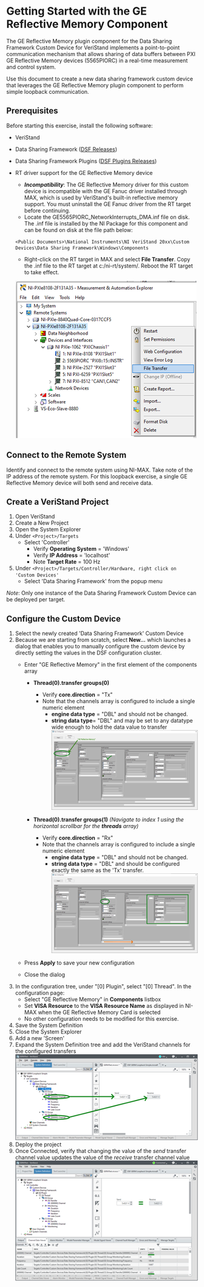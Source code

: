 # Getting Started with the GE Reflective Memory Component
The GE Reflective Memory plugin component for the Data Sharing Framework Custom Device for VeriStand implements a point-to-point communication mechanism that allows sharing of data buffers between PXI GE Reflective Memory devices (5565PIORC) in a real-time measurement and control system. 

Use this document to create a new data sharing framework custom device that leverages the GE Reflective Memory plugin component to perform simple loopback communication.

## Prerequisites
Before starting this exercise, install the following software:

- VeriStand
- Data Sharing Framework ([DSF Releases](https://github.com/ni/niveristand-data-sharing-framework-custom-device/releases))
- Data Sharing Framework Plugins ([DSF Plugins Releases](https://github.com/ni/niveristand-data-sharing-framework-custom-device-plugins/releases))
- RT driver support for the GE Reflective Memory device
   - **_Incompatibility_**: The GE Reflective Memory driver for this custom device is incompatible with the GE Fanuc driver installed through MAX, which is used by VeriStand's built-in reflective memory support. You must uninstall the GE Fanuc driver from the RT target before continuing.
   - Locate the GE5565PIORC_NetworkInterrupts_DMA.inf file on disk. The .inf file is installed by the NI Package for this component and can be found on disk at the file path below:
   ```
   <Public Documents>\National Instruments\NI VeriStand 20xx\Custom Devices\Data Sharing Framework\Windows\Components
   ```
   - Right-click on the RT target in MAX and select **File Transfer**. Copy the .inf file to the RT target at c:/ni-rt/system/. Reboot the RT target to take effect.

   ![](support/GERMFileTransferToRTTarget.png)

## Connect to the Remote System
Identify and connect to the remote system using NI-MAX. Take note of the IP address of the remote system. For this loopback exercise, a single GE Reflective Memory device will both send and receive data.

## Create a VeriStand Project
1. Open VeriStand
1. Create a New Project
1. Open the System Explorer
1. Under `<Project>/Targets`
   - Select 'Controller'
      - Verify **Operating System** = 'Windows'
      - Verify **IP Address** = 'localhost'
      - Note **Target Rate** = 100 Hz
1. Under `<Project>/Targets/Controller/Hardware, right click on 'Custom Devices'`
   - Select 'Data Sharing Framework' from the popup menu

*Note*: Only one instance of the Data Sharing Framework Custom Device can be deployed per target.

## Configure the Custom Device
1. Select the newly created 'Data Sharing Framework' Custom Device
1. Because we are starting from scratch, select **New...** which launches a dialog that enables you to manually configure the custom device by directly setting the values in the DSF configuration cluster.
   - Enter "GE Reflective Memory" in the first element of the components array
      - **Thread(0).transfer groups(0)**
         - Verify **core.direction** = "Tx"
         - Note that the channels array is configured to include a single numeric element
            - **engine data type** = "DBL" and should not be changed.
            - **string data type**= "DBL" and may be set to any datatype wide enough to hold the data value to transfer
            ![](support/GERMConfigureTxTransfer.png)

       - **Thread(0).transfer groups(1)** _(Navigate to index 1 using the horizontal scrollbar for the **threads** array)_
          - Verify **core.direction** = "Rx"
         - Note that the channels array is configured to include a single numeric element
            - **engine data type** = "DBL" and should not be changed.
            - **string data type** = "DBL" and should be configured exactly the same as the 'Tx' transfer.
            ![](support/GERMConfigureRxTransfer.png)
            
    - Press **Apply** to save your new configuration
    - Close the dialog
1. In the configuration tree, under "[0] Plugin", select "[0] Thread". In the configuration page:
   - Select "GE Reflective Memory" in **Components** listbox
   - Set **VISA Resource** to the **VISA Resource Name** as displayed in NI-MAX when the GE Reflective Memory Card is selected
   - No other configuration needs to be modified for this exercise.
1. Save the System Definition
1. Close the System Explorer
1. Add a new 'Screen'
1. Expand the System Definition tree and add the VeriStand channels for the configured transfers
![](support/GERMCreateScreen.png)
1. Deploy the project
1. Once Connected, verify that changing the value of the *send* transfer channel value updates the value of the *receive* transfer channel value
![](support/GERMVerifyDataTransfer.png)
